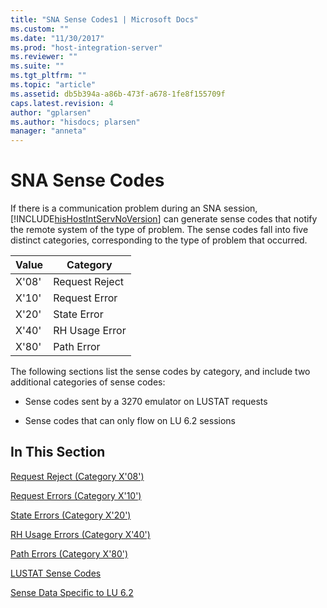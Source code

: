 ```yaml
---
title: "SNA Sense Codes1 | Microsoft Docs"
ms.custom: ""
ms.date: "11/30/2017"
ms.prod: "host-integration-server"
ms.reviewer: ""
ms.suite: ""
ms.tgt_pltfrm: ""
ms.topic: "article"
ms.assetid: db5b394a-a86b-473f-a678-1fe8f155709f
caps.latest.revision: 4
author: "gplarsen"
ms.author: "hisdocs; plarsen"
manager: "anneta"
---
```

# SNA Sense Codes
If there is a communication problem during an SNA session, [!INCLUDE[hisHostIntServNoVersion](../includes/hishostintservnoversion-md.md)] can generate sense codes that notify the remote system of the type of problem. The sense codes fall into five distinct categories, corresponding to the type of problem that occurred.  
  
|Value|Category|  
|-----------|--------------|  
|X'08'|Request Reject|  
|X'10'|Request Error|  
|X'20'|State Error|  
|X'40'|RH Usage Error|  
|X'80'|Path Error|  
  
 The following sections list the sense codes by category, and include two additional categories of sense codes:  
  
-   Sense codes sent by a 3270 emulator on LUSTAT requests  
  
-   Sense codes that can only flow on LU 6.2 sessions  
  
## In This Section  
 [Request Reject (Category X'08')](../core/request-reject-category-x-08-1.md)  
  
 [Request Errors (Category X'10')](../core/request-errors-category-x-10-2.md)  
  
 [State Errors (Category X'20')](../core/state-errors-category-x-20-1.md)  
  
 [RH Usage Errors (Category X'40')](../core/rh-usage-errors-category-x-40-1.md)  
  
 [Path Errors (Category X'80')](../core/path-errors-category-x-80-2.md)  
  
 [LUSTAT Sense Codes](../core/lustat-sense-codes1.md)  
  
 [Sense Data Specific to LU 6.2](../core/sense-data-specific-to-lu-6-21.md)